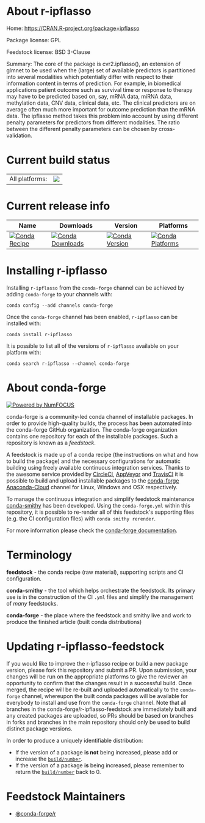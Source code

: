 About r-ipflasso
================

Home: https://CRAN.R-project.org/package=ipflasso

Package license: GPL

Feedstock license: BSD 3-Clause

Summary: The core of the package is cvr2.ipflasso(), an extension of glmnet to be used when the (large) set of available predictors is partitioned into several modalities which potentially differ with respect to their information content in terms of prediction. For example, in biomedical applications patient outcome such as survival time or response to therapy may have to be predicted based on, say, mRNA data, miRNA data, methylation data, CNV data, clinical data, etc. The clinical predictors are on average often much more important for outcome prediction than the mRNA data. The ipflasso method takes this problem into account by using different penalty parameters for predictors from different modalities. The ratio between the different penalty parameters can be chosen by cross-validation.



Current build status
====================


<table><tr><td>All platforms:</td>
    <td>
      <a href="https://dev.azure.com/conda-forge/feedstock-builds/_build/latest?definitionId=2470&branchName=master">
        <img src="https://dev.azure.com/conda-forge/feedstock-builds/_apis/build/status/r-ipflasso-feedstock?branchName=master">
      </a>
    </td>
  </tr>
</table>

Current release info
====================

| Name | Downloads | Version | Platforms |
| --- | --- | --- | --- |
| [![Conda Recipe](https://img.shields.io/badge/recipe-r--ipflasso-green.svg)](https://anaconda.org/conda-forge/r-ipflasso) | [![Conda Downloads](https://img.shields.io/conda/dn/conda-forge/r-ipflasso.svg)](https://anaconda.org/conda-forge/r-ipflasso) | [![Conda Version](https://img.shields.io/conda/vn/conda-forge/r-ipflasso.svg)](https://anaconda.org/conda-forge/r-ipflasso) | [![Conda Platforms](https://img.shields.io/conda/pn/conda-forge/r-ipflasso.svg)](https://anaconda.org/conda-forge/r-ipflasso) |

Installing r-ipflasso
=====================

Installing `r-ipflasso` from the `conda-forge` channel can be achieved by adding `conda-forge` to your channels with:

```
conda config --add channels conda-forge
```

Once the `conda-forge` channel has been enabled, `r-ipflasso` can be installed with:

```
conda install r-ipflasso
```

It is possible to list all of the versions of `r-ipflasso` available on your platform with:

```
conda search r-ipflasso --channel conda-forge
```


About conda-forge
=================

[![Powered by NumFOCUS](https://img.shields.io/badge/powered%20by-NumFOCUS-orange.svg?style=flat&colorA=E1523D&colorB=007D8A)](http://numfocus.org)

conda-forge is a community-led conda channel of installable packages.
In order to provide high-quality builds, the process has been automated into the
conda-forge GitHub organization. The conda-forge organization contains one repository
for each of the installable packages. Such a repository is known as a *feedstock*.

A feedstock is made up of a conda recipe (the instructions on what and how to build
the package) and the necessary configurations for automatic building using freely
available continuous integration services. Thanks to the awesome service provided by
[CircleCI](https://circleci.com/), [AppVeyor](https://www.appveyor.com/)
and [TravisCI](https://travis-ci.org/) it is possible to build and upload installable
packages to the [conda-forge](https://anaconda.org/conda-forge)
[Anaconda-Cloud](https://anaconda.org/) channel for Linux, Windows and OSX respectively.

To manage the continuous integration and simplify feedstock maintenance
[conda-smithy](https://github.com/conda-forge/conda-smithy) has been developed.
Using the ``conda-forge.yml`` within this repository, it is possible to re-render all of
this feedstock's supporting files (e.g. the CI configuration files) with ``conda smithy rerender``.

For more information please check the [conda-forge documentation](https://conda-forge.org/docs/).

Terminology
===========

**feedstock** - the conda recipe (raw material), supporting scripts and CI configuration.

**conda-smithy** - the tool which helps orchestrate the feedstock.
                   Its primary use is in the construction of the CI ``.yml`` files
                   and simplify the management of *many* feedstocks.

**conda-forge** - the place where the feedstock and smithy live and work to
                  produce the finished article (built conda distributions)


Updating r-ipflasso-feedstock
=============================

If you would like to improve the r-ipflasso recipe or build a new
package version, please fork this repository and submit a PR. Upon submission,
your changes will be run on the appropriate platforms to give the reviewer an
opportunity to confirm that the changes result in a successful build. Once
merged, the recipe will be re-built and uploaded automatically to the
`conda-forge` channel, whereupon the built conda packages will be available for
everybody to install and use from the `conda-forge` channel.
Note that all branches in the conda-forge/r-ipflasso-feedstock are
immediately built and any created packages are uploaded, so PRs should be based
on branches in forks and branches in the main repository should only be used to
build distinct package versions.

In order to produce a uniquely identifiable distribution:
 * If the version of a package **is not** being increased, please add or increase
   the [``build/number``](https://conda.io/docs/user-guide/tasks/build-packages/define-metadata.html#build-number-and-string).
 * If the version of a package **is** being increased, please remember to return
   the [``build/number``](https://conda.io/docs/user-guide/tasks/build-packages/define-metadata.html#build-number-and-string)
   back to 0.

Feedstock Maintainers
=====================

* [@conda-forge/r](https://github.com/conda-forge/r/)

